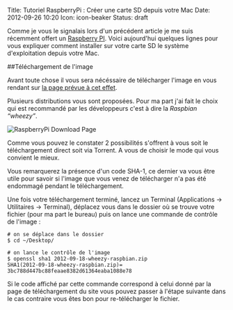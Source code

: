 Title: Tutoriel RaspberryPi : Créer une carte SD depuis votre Mac
Date: 2012-09-26 10:20
Icon: icon-beaker
Status: draft

Comme je vous le signalais lors d'un précédent article je me suis récemment offert un [Raspberry PI](/raspberry-pi-lordinateur-a-bas-cout.html). Voici aujourd'hui quelques lignes pour vous expliquer comment installer sur votre carte SD le système d'exploitation depuis votre Mac.

##Téléchargement de l'image

Avant toute chose il vous sera nécéssaire de télécharger l'image en vous rendant sur [la page prévue à cet effet](http://www.raspberrypi.org/downloads).

Plusieurs distributions vous sont proposées. Pour ma part j'ai fait le choix qui est recommandé par les développeurs c'est à dire la *Raspbian “wheezy”*.

![RaspberryPi Download Page](/images/raspberrypi-download-page.png)

Comme vous pouvez le constater 2 possibilités s'offrent à vous soit le téléchargement direct soit via Torrent. A vous de choisir le mode qui vous convient le mieux. 

Vous remarquerez la présence d'un code SHA-1, ce dernier va vous être utile pour savoir si l'image que vous venez de télécharger n'a pas été endommagé pendant le téléchargement.

Une fois votre téléchargement terminé, lancez un Terminal (Applications -> Utilitaires -> Terminal), déplacez vous dans le dossier où se trouve votre fichier (pour ma part le bureau) puis on lance une commande de contrôle de l'image : 

<pre><code data-language="bash"># on se déplace dans le dossier
$ cd ~/Desktop/

# on lance le contrôle de l'image
$ openssl sha1 2012-09-18-wheezy-raspbian.zip
SHA1(2012-09-18-wheezy-raspbian.zip)= 3bc788d447bc88feaae8382d61364eaba1088e78
</code></pre>

Si le code affiché par cette commande correspond à celui donné par la page de téléchargement du site vous pouvez passer à l'étape suivante dans le cas contraire vous êtes bon pour re-télécharger le fichier.

##

